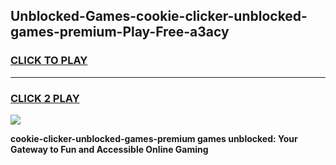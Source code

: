 
## Unblocked-Games-cookie-clicker-unblocked-games-premium-Play-Free-a3acy
<h3>
<a href="https://premium76.site?title=cookie-clicker-unblocked-games-premium&ref=18A1">CLICK TO PLAY</a></h3>
<hr>

<h3>
<a href="https://premium76.site?title=cookie-clicker-unblocked-games-premium&ref=18A1">CLICK 2 PLAY</a>
  
</h3>

<a href="https://premium76.site?title=cookie-clicker-unblocked-games-premium&ref=18A1"><img src="https://clearcache.store/games.png"></a>


**cookie-clicker-unblocked-games-premium games unblocked: Your Gateway to Fun and Accessible Online Gaming**
